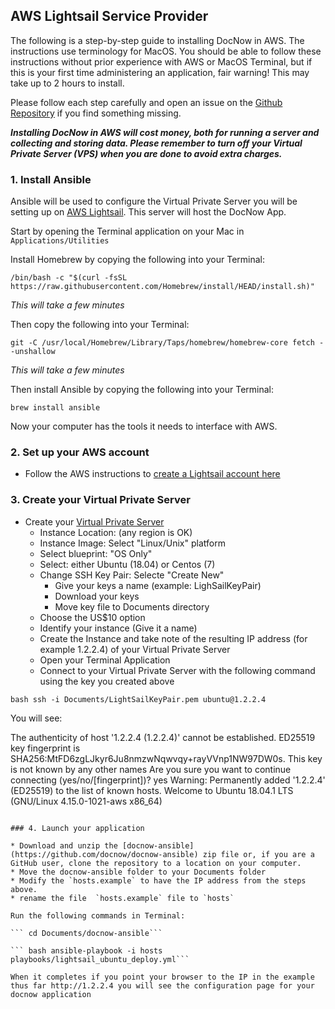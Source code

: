 ## AWS Lightsail Service Provider

The following is a step-by-step guide to installing DocNow in AWS. The instructions use terminology for MacOS. You should be able to follow these instructions without prior experience with AWS or MacOS Terminal, but if this is your first time administering an application, fair warning! This may take up to 2 hours to install.

Please follow each step carefully and open an issue on the [Github
Repository](https://github.com/DocNow/docnow-ansible/issues) if you find
something missing.


***Installing DocNow in AWS will cost money, both for running a server and collecting and storing data. Please remember to turn off your Virtual Private Server (VPS) when you are done to avoid extra charges.***

### 1. Install Ansible

Ansible will be used to configure the Virtual Private Server you will be setting up on [AWS Lightsail](https://aws.amazon.com/lightsail/?p=gsrc&c=ho_lvm). This server will host the DocNow App. 

Start by opening the Terminal application on your Mac in `Applications/Utilities` 

Install Homebrew by copying the following into your Terminal: 

``` /bin/bash -c "$(curl -fsSL https://raw.githubusercontent.com/Homebrew/install/HEAD/install.sh)" ```

*This will take a few minutes*

Then copy the following into your Terminal:

```git -C /usr/local/Homebrew/Library/Taps/homebrew/homebrew-core fetch --unshallow```

*This will take a few minutes*

Then install Ansible by copying the following into your Terminal:

``` brew install ansible ```

Now your computer has the tools it needs to interface with AWS. 

### 2. Set up your AWS account

* Follow the AWS instructions to [create a Lightsail account here](https://portal.aws.amazon.com/billing/signup?client=lightsail&fid=1A3F6B376ECAC516-2C15C39C5ACECACB&redirect_url=https%3A%2F%2Flightsail.aws.amazon.com%2Fls%2Fsignup#/start)


### 3. Create your Virtual Private Server

* Create your [Virtual Private Server](https://aws.amazon.com/getting-started/hands-on/launch-a-virtual-machine/)
  * Instance Location: (any region is OK)
  * Instance Image: Select "Linux/Unix" platform 
  * Select blueprint:  "OS Only"
  * Select: either Ubuntu (18.04) or Centos (7)
  * Change SSH Key Pair: Selecte "Create New"
    * Give your keys a name (example: LighSailKeyPair)
    * Download your keys
    * Move key file to Documents directory
  * Choose the US$10 option
  * Identify your instance (Give it a name)
  * Create the Instance and take note of the resulting IP address (for example 1.2.2.4) of your Virtual Private Server
  * Open your Terminal Application 
  * Connect to your Virtual Private Server with the following command using the key you created above 

```bash ssh -i Documents/LightSailKeyPair.pem ubuntu@1.2.2.4```

You will see:

The authenticity of host '1.2.2.4 (1.2.2.4)' cannot be established.
ED25519 key fingerprint is SHA256:MtFD6zgLJkyr6Ju8nmzwNqwvqy+rayVVnp1NW97DW0s.
This key is not known by any other names
Are you sure you want to continue connecting (yes/no/[fingerprint])? yes
Warning: Permanently added '1.2.2.4' (ED25519) to the list of known hosts.
Welcome to Ubuntu 18.04.1 LTS (GNU/Linux 4.15.0-1021-aws x86_64)
```

### 4. Launch your application

* Download and unzip the [docnow-ansible](https://github.com/docnow/docnow-ansible) zip file or, if you are a GitHub user, clone the repository to a location on your computer. 
* Move the docnow-ansible folder to your Documents folder
* Modify the `hosts.example` to have the IP address from the steps above. 
* rename the file  `hosts.example` file to `hosts`

Run the following commands in Terminal: 

``` cd Documents/docnow-ansible```

``` bash ansible-playbook -i hosts playbooks/lightsail_ubuntu_deploy.yml```

When it completes if you point your browser to the IP in the example thus far http://1.2.2.4 you will see the configuration page for your docnow application

